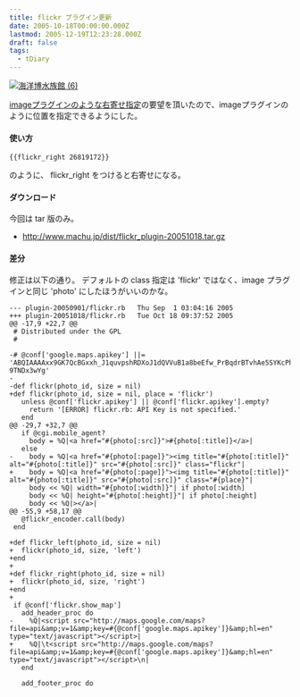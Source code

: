 ```yaml
---
title: flickr プラグイン更新
date: 2005-10-18T00:00:00.000Z
lastmod: 2005-12-19T12:23:28.000Z
draft: false
tags:
  - tDiary
---
```


[![海洋博水族館 (6)](https://farm1.staticflickr.com/23/26819172_55f658a51e_m.jpg "海洋博水族館 (6)")](http://www.flickr.com/photos/machu/26819172/)

[imageプラグインのような右寄せ指定](http://monolith.ddo.jp/~t2psyto/d/?date=20051017#p01)の要望を頂いたので、imageプラグインのように位置を指定できるようにした。

#### 使い方

```
{{flickr_right 26819172}}
```

のように、 flickr\_right をつけると右寄せになる。

#### ダウンロード

今回は tar 版のみ。

* <http://www.machu.jp/dist/flickr_plugin-20051018.tar.gz>

#### 差分

修正は以下の通り。 デフォルトの class 指定は 'flickr' ではなく、image プラグインと同じ 'photo' にしたほうがいいのかな。

```
--- plugin-20050901/flickr.rb   Thu Sep  1 03:04:16 2005
+++ plugin-20051018/flickr.rb   Tue Oct 18 09:37:52 2005
@@ -17,9 +22,7 @@
 # Distributed under the GPL
 #

-# @conf['google.maps.apikey'] ||= 'ABQIAAAAxx9GK7QcBGxxh_J1quvpshRDXoJ1dQVVuB1a8beEfw_PrBqdrBTvhAe5SYKcPhjXdm2n-9TNDx3wYg'
-
-def flickr(photo_id, size = nil)
+def flickr(photo_id, size = nil, place = 'flickr')
   unless @conf['flickr.apikey'] || @conf['flickr.apikey'].empty?
     return '[ERROR] flickr.rb: API Key is not specified.'
   end
@@ -29,7 +32,7 @@
   if @cgi.mobile_agent?
     body = %Q|<a href="#{photo[:src]}">#{photo[:title]}</a>|
   else
-    body = %Q|<a href="#{photo[:page]}"><img title="#{photo[:title]}" alt="#{photo[:title]}" src="#{photo[:src]}" class="flickr"|
+    body = %Q|<a href="#{photo[:page]}"><img title="#{photo[:title]}" alt="#{photo[:title]}" src="#{photo[:src]}" class="#{place}"|
     body << %Q| width="#{photo[:width]}"| if photo[:width]
     body << %Q| height="#{photo[:height]}"| if photo[:height]
     body << %Q|></a>|
@@ -55,9 +58,17 @@
   @flickr_encoder.call(body)
 end

+def flickr_left(photo_id, size = nil)
+  flickr(photo_id, size, 'left')
+end
+
+def flickr_right(photo_id, size = nil)
+  flickr(photo_id, size, 'right')
+end
+
 if @conf['flickr.show_map']
   add_header_proc do
-    %Q|<script src="http://maps.google.com/maps?file=api&amp;v=1&amp;key=#{@conf['google.maps.apikey']}&amp;hl=en" type="text/javascript"></script>|
+    %Q|\t<script src="http://maps.google.com/maps?file=api&amp;v=1&amp;key=#{@conf['google.maps.apikey']}&amp;hl=en" type="text/javascript"></script>\n|
   end

   add_footer_proc do
```
